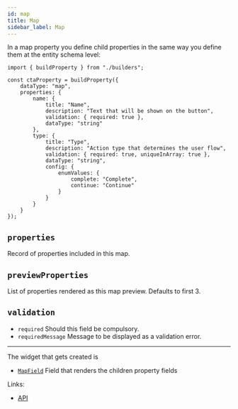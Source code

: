 ```yaml
---
id: map
title: Map
sidebar_label: Map
---
```


In a map property you define child properties in the same way you define them
at the entity schema level:

```tsx
import { buildProperty } from "./builders";

const ctaProperty = buildProperty({
    dataType: "map",
    properties: {
        name: {
            title: "Name",
            description: "Text that will be shown on the button",
            validation: { required: true },
            dataType: "string"
        },
        type: {
            title: "Type",
            description: "Action type that determines the user flow",
            validation: { required: true, uniqueInArray: true },
            dataType: "string",
            config: {
                enumValues: {
                    complete: "Complete",
                    continue: "Continue"
                }
            }
        }
    }
});
```

##  `properties`
Record of properties included in this map.

## `previewProperties`
List of properties rendered as this map preview. Defaults to first 3.

## `validation`

* `required` Should this field be compulsory.
* `requiredMessage` Message to be displayed as a validation error.

---

The widget that gets created is
- [`MapField`](api/functions/mapfield) Field that renders the children
property fields

Links:
- [API](api/interfaces/mapproperty)
